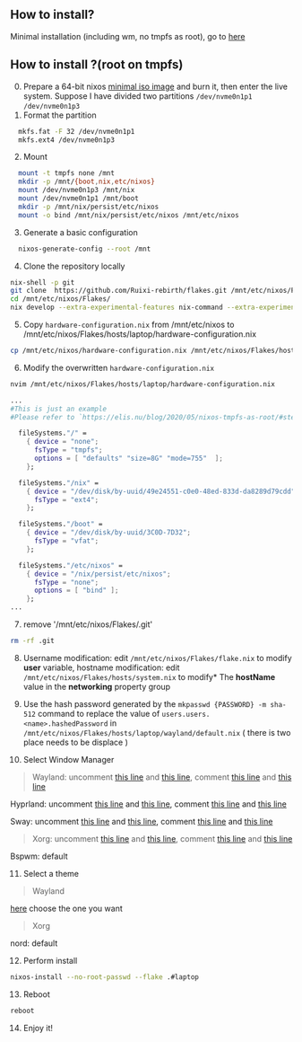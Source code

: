 ## How to install?
Minimal installation (including wm, no tmpfs as root), go to [here](https://github.com/Ruixi-rebirth/flakes/tree/minimal)

## How to install ?(root on tmpfs)
0. Prepare a 64-bit nixos [minimal iso image](https://channels.nixos.org/nixos-22.11/latest-nixos-minimal-x86_64-linux.iso) and burn it, then enter the live system. Suppose I have divided two partitions `/dev/nvme0n1p1` `/dev/nvme0n1p3`
1. Format the partition 
```bash
  mkfs.fat -F 32 /dev/nvme0n1p1 
  mkfs.ext4 /dev/nvme0n1p3
```
2. Mount 
```bash
  mount -t tmpfs none /mnt 
  mkdir -p /mnt/{boot,nix,etc/nixos}
  mount /dev/nvme0n1p3 /mnt/nix
  mount /dev/nvme0n1p1 /mnt/boot 
  mkdir -p /mnt/nix/persist/etc/nixos
  mount -o bind /mnt/nix/persist/etc/nixos /mnt/etc/nixos
```
3. Generate a basic configuration 
```bash
  nixos-generate-config --root /mnt
```
4. Clone the repository locally 
```bash
nix-shell -p git
git clone  https://github.com/Ruixi-rebirth/flakes.git /mnt/etc/nixos/Flakes 
cd /mnt/etc/nixos/Flakes/
nix develop --extra-experimental-features nix-command --extra-experimental-features flakes 
```
5. Copy `hardware-configuration.nix` from /mnt/etc/nixos to /mnt/etc/nixos/Flakes/hosts/laptop/hardware-configuration.nix 
```bash 
cp /mnt/etc/nixos/hardware-configuration.nix /mnt/etc/nixos/Flakes/hosts/laptop/hardware-configuration.nix
```
6. Modify the overwritten `hardware-configuration.nix` 
```bash
nvim /mnt/etc/nixos/Flakes/hosts/laptop/hardware-configuration.nix
```
```nix
...
#This is just an example
#Please refer to `https://elis.nu/blog/2020/05/nixos-tmpfs-as-root/#step-4-1-configure-disks`

  fileSystems."/" =
    { device = "none";
      fsType = "tmpfs";
      options = [ "defaults" "size=8G" "mode=755"  ];
    };

  fileSystems."/nix" =
    { device = "/dev/disk/by-uuid/49e24551-c0e0-48ed-833d-da8289d79cdd";
      fsType = "ext4";
    };

  fileSystems."/boot" =
    { device = "/dev/disk/by-uuid/3C0D-7D32";
      fsType = "vfat";
    };

  fileSystems."/etc/nixos" =
    { device = "/nix/persist/etc/nixos";
      fsType = "none";
      options = [ "bind" ];
    };
...
```
7. remove '/mnt/etc/nixos/Flakes/.git' 
```bash 
rm -rf .git
```
8. Username modification: edit `/mnt/etc/nixos/Flakes/flake.nix` to modify **user** variable, hostname modification: edit `/mnt/etc/nixos/Flakes/hosts/system.nix` to modify* The **hostName** value in the **networking** property group

9. Use the hash password generated by the `mkpasswd {PASSWORD} -m sha-512` command to replace the value of `users.users.<name>.hashedPassword` in `/mnt/etc/nixos/Flakes/hosts/laptop/wayland/default.nix` ( there is two place needs to be displace )

10. Select Window Manager
> Wayland: uncomment [this line](https://github.com/Ruixi-rebirth/flakes/blob/main/hosts/default.nix#L17) and [this line](https://github.com/Ruixi-rebirth/flakes/blob/main/hosts/default.nix#L34), comment [this line](https://github.com/Ruixi-rebirth/flakes/blob/main/hosts/default.nix#L18) and [this line](https://github.com/Ruixi-rebirth/flakes/blob/main/hosts/default.nix#L35) 

Hyprland: uncomment [this line](https://github.com/Ruixi-rebirth/flakes/blob/main/hosts/laptop/wayland/default.nix#L12) and [this line](https://github.com/Ruixi-rebirth/flakes/blob/main/hosts/laptop/wayland/home.nix#L6), comment [this line](https://github.com/Ruixi-rebirth/flakes/blob/main/hosts/laptop/wayland/default.nix#L11) and [this line](https://github.com/Ruixi-rebirth/flakes/blob/main/hosts/laptop/wayland/home.nix#L5)

Sway: uncomment [this line](https://github.com/Ruixi-rebirth/flakes/blob/main/hosts/laptop/wayland/default.nix#L11) and [this line](https://github.com/Ruixi-rebirth/flakes/blob/main/hosts/laptop/wayland/home.nix#L5), comment [this line](https://github.com/Ruixi-rebirth/flakes/blob/main/hosts/laptop/wayland/default.nix#L12) and [this line](https://github.com/Ruixi-rebirth/flakes/blob/main/hosts/laptop/wayland/home.nix#L6)

> Xorg:  uncomment [this line](https://github.com/Ruixi-rebirth/flakes/blob/main/hosts/default.nix#L18) and [this line](https://github.com/Ruixi-rebirth/flakes/blob/main/hosts/default.nix#L35), comment [this line](https://github.com/Ruixi-rebirth/flakes/blob/main/hosts/default.nix#L17) and [this line](https://github.com/Ruixi-rebirth/flakes/blob/main/hosts/default.nix#L34)

Bspwm: default 

11. Select a theme 
> Wayland 

[here](https://github.com/Ruixi-rebirth/flakes/blob/main/hosts/laptop/wayland/home.nix#L11-L13) choose the one you want

> Xorg 

nord: default

12. Perform install
```bash
nixos-install --no-root-passwd --flake .#laptop
```
13. Reboot 
```bash
reboot
```
14. Enjoy it!
